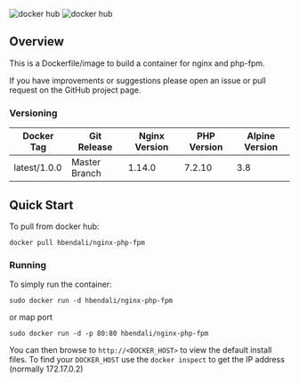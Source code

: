 ![docker hub](https://img.shields.io/docker/pulls/hbendali/nginx-php-fpm.svg?style=flat-square)
![docker hub](https://img.shields.io/docker/stars/hbendali/nginx-php-fpm.svg?style=flat-square)

## Overview
This is a Dockerfile/image to build a container for nginx and php-fpm.

If you have improvements or suggestions please open an issue or pull request on the GitHub project page.

### Versioning
| Docker Tag | Git Release | Nginx Version | PHP Version | Alpine Version |
|-----|-------|-----|--------|--------|
| latest/1.0.0 | Master Branch |1.14.0 | 7.2.10 | 3.8 |

## Quick Start
To pull from docker hub:
```
docker pull hbendali/nginx-php-fpm
```
### Running
To simply run the container:
```
sudo docker run -d hbendali/nginx-php-fpm
```
or map port 
```
sudo docker run -d -p 80:80 hbendali/nginx-php-fpm
```

You can then browse to ```http://<DOCKER_HOST>``` to view the default install files. To find your ```DOCKER_HOST``` use the ```docker inspect``` to get the IP address (normally 172.17.0.2)

